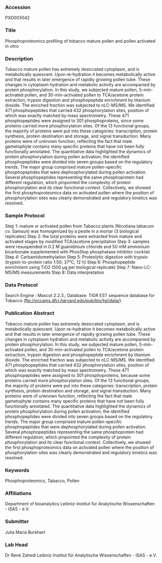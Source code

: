 ### Accession
PXD003042

### Title
Phosphoproteomics profiling of tobacco mature pollen and pollen activated in vitro

### Description
Tobacco mature pollen has extremely desiccated cytoplasm, and is metabolically quiescent. Upon re-hydration it becomes metabolically active and that results in later emergence of rapidly growing pollen tube. These changes in cytoplasm hydration and metabolic activity are accompanied by protein phosphorylation. In this study, we subjected mature pollen, 5-min-activated pollen, and 30-min-activated pollen to TCA/acetone protein extraction, trypsin digestion and phosphopeptide enrichment by titanium dioxide. The enriched fraction was subjected to nLC-MS/MS. We identified 471 phosphopeptides that carried 432 phosphorylation sites, position of which was exactly matched by mass spectrometry. These 471 phosphopeptides were assigned to 301 phosphoproteins, since some proteins carried more phosphorylation sites. Of the 13 functional groups, the majority of proteins were put into these categories: transcription, protein synthesis, protein destination and storage, and signal transduction. Many proteins were of unknown function, reflecting the fact that male gametophyte contains many specific proteins that have not been fully functionally annotated. The quantitative data highlighted the dynamics of protein phosphorylation during pollen activation; the identified phosphopeptides were divided into seven groups based on the regulatory trends. The major group comprised mature pollen-specific phosphopeptides that were dephosphorylated during pollen activation. Several phosphopeptides representing the same phosphoprotein had different regulation, which pinpointed the complexity of protein phosphorylation and its clear functional context. Collectively, we showed the first phosphoproteomics data on activated pollen where the position of phosphorylation sites was clearly demonstrated and regulatory kinetics was resolved.

### Sample Protocol
Step 1: mature or activated pollen from Tabacco plants (Nicotiana tabacum cv. Samsun) was homogenized by a pestle in a mortar (3 biological replicates) Step 2: the total proteins were extracted from mature and activated stages by modified TCA/acetone precipitation Step 3: samples were resuspended in 0.2 M guanidinium chloride and 50 mM ammonium bicarbonate supplemented with PhosStop phosphatase inhibitor cocktail Step 4: Carbamidomethylation Step 5: Proteolytic digestion with trypsin (trypsin-to-protein ratio 1:50; 37°C, 12 h) Step 6: Phosphopeptide enrichment using TiO2 (500 µg per biological replicate) Step 7: Nano-LC-MS/MS measurements  Step 8: Data interpretation

### Data Protocol
Search Engine : Mascot 2.2.3.; Database: TIGR EST sequence database for Tobacco (ftp://occams.dfci.harvard.edu/pub/bio/tgi/data/)

### Publication Abstract
Tobacco mature pollen has extremely desiccated cytoplasm, and is metabolically quiescent. Upon re-hydration it becomes metabolically active and that results in later emergence of rapidly growing pollen tube. These changes in cytoplasm hydration and metabolic activity are accompanied by protein phosphorylation. In this study, we subjected mature pollen, 5-min-activated pollen, and 30-min-activated pollen to TCA/acetone protein extraction, trypsin digestion and phosphopeptide enrichment by titanium dioxide. The enriched fraction was subjected to nLC-MS/MS. We identified 471 phosphopeptides that carried 432 phosphorylation sites, position of which was exactly matched by mass spectrometry. These 471 phosphopeptides were assigned to 301 phosphoproteins, because some proteins carried more phosphorylation sites. Of the 13 functional groups, the majority of proteins were put into these categories: transcription, protein synthesis, protein destination and storage, and signal transduction. Many proteins were of unknown function, reflecting the fact that male gametophyte contains many specific proteins that have not been fully functionally annotated. The quantitative data highlighted the dynamics of protein phosphorylation during pollen activation; the identified phosphopeptides were divided into seven groups based on the regulatory trends. The major group comprised mature pollen-specific phosphopeptides that were dephosphorylated during pollen activation. Several phosphopeptides representing the same phosphoprotein had different regulation, which pinpointed the complexity of protein phosphorylation and its clear functional context. Collectively, we showed the first phosphoproteomics data on activated pollen where the position of phosphorylation sites was clearly demonstrated and regulatory kinetics was resolved.

### Keywords
Phosphoproteomics, Tabacco, Pollen

### Affiliations
Department of bioanalytics
Leibniz-Institut für Analytische Wissenschaften - ISAS - e.V.

### Submitter
Julia Maria Burkhart

### Lab Head
Dr René Zahedi
Leibniz-Institut für Analytische Wissenschaften - ISAS - e.V.



